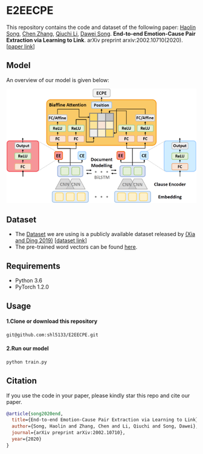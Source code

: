 # E2EECPE

This repository contains the code and dataset of the following paper:
[Haolin Song](https://shl5133.github.io), [Chen Zhang](https://genezc.github.io), [Qiuchi Li](https://qiuchili.github.io), [Dawei Song](http://cs.bit.edu.cn/szdw/jsml/js/sdw/index.htm). **End-to-end Emotion-Cause Pair Extraction via Learning to Link**. arXiv preprint arxiv:2002.10710(2020). [[paper link](https://arxiv.org/abs/2002.10710)]

## Model

An overview of our model is given below:

![model](/images/model.PNG)
## Dataset
* The [Dataset](/datasets/sina) we are using is a publicly available dataset released by [(Xia and Ding 2019)](https://www.aclweb.org/anthology/P19-1096.pdf) [[dataset link](https://github.com/NUSTM/ECPE/tree/master/data_combine)]
* The pre-trained word vectors can be found [here](https://github.com/NUSTM/ECPE/blob/master/data_combine/w2v_200.txt).
## Requirements

* Python 3.6
* PyTorch 1.2.0

## Usage
#### 1.Clone or download this repository
```bash
git@github.com:shl5133/E2EECPE.git
```
#### 2.Run our model
```bash
python train.py
```

## Citation

If you use the code in your paper, please kindly star this repo and cite our paper.

```bibtex
@article{song2020end,
  title={End-to-end Emotion-Cause Pair Extraction via Learning to Link},
  author={Song, Haolin and Zhang, Chen and Li, Qiuchi and Song, Dawei},
  journal={arXiv preprint arXiv:2002.10710},
  year={2020}
}
```
